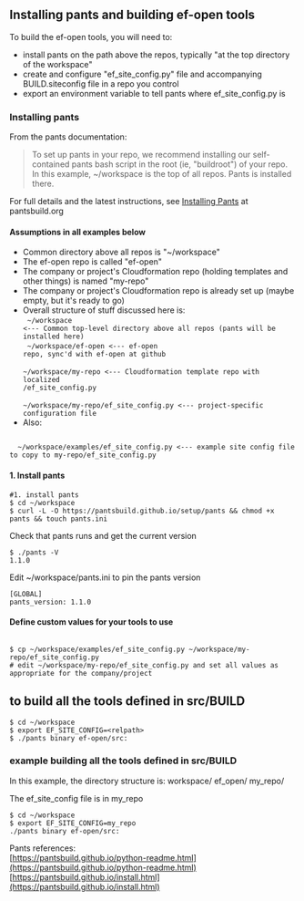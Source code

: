 ## Installing pants and building ef-open tools
To build the ef-open tools, you will need to:
 - install pants on the path above the repos, typically "at the top directory of the workspace"
 - create and configure "ef_site_config.py" file and accompanying BUILD.siteconfig file in a repo you control
 - export an environment variable to tell pants where ef_site_config.py is

### Installing pants
From the pants documentation:
> To set up pants in your repo, we recommend installing our self-contained pants bash script
> in the root (ie, "buildroot") of your repo. In this example, ~/workspace is the
top of all repos. Pants is installed there.

For full details and the latest instructions, see [Installing Pants](http://www.pantsbuild.org/install.html) at pantsbuild.org

#### Assumptions in all examples below
- Common directory above all repos is "~/workspace"
- The ef-open repo is called "ef-open"
- The company or project's Cloudformation repo (holding templates and other things) is named "my-repo"
- The company or project's Cloudformation repo is already set up (maybe empty, but it's ready to go)
- Overall structure of stuff discussed here is:<br>
<code>  ~/workspace <--- Common top-level directory above all repos (pants will be installed here)</code><br>
<code>  ~/workspace/ef-open <--- ef-open repo, sync'd with ef-open at github</code><br>
<code>  ~/workspace/my-repo <--- Cloudformation template repo with localized /ef_site_config.py</code><br>
<code>  ~/workspace/my-repo/ef_site_config.py <--- project-specific configuration file</code><br>
- Also:<br>
<code>
  ~/workspace/examples/ef_site_config.py <--- example site config file to copy to my-repo/ef_site_config.py
</code>

#### 1. Install pants

```
#1. install pants
$ cd ~/workspace
$ curl -L -O https://pantsbuild.github.io/setup/pants && chmod +x pants && touch pants.ini
```

Check that pants runs and get the current version
```
$ ./pants -V
1.1.0
```

Edit ~/workspace/pants.ini to pin the pants version
```
[GLOBAL]
pants_version: 1.1.0
```

#### Define custom values for your tools to use
```

$ cp ~/workspace/examples/ef_site_config.py ~/workspace/my-repo/ef_site_config.py
# edit ~/workspace/my-repo/ef_site_config.py and set all values as appropriate for the company/project

```




## to build all the tools defined in src/BUILD
```
$ cd ~/workspace
$ export EF_SITE_CONFIG=<relpath>
$ ./pants binary ef-open/src:
```
### example building all the tools defined in src/BUILD
In this example, the directory structure is:
  workspace/
    ef_open/
    my_repo/

The ef_site_config file is in my_repo
```
$ cd ~/workspace
$ export EF_SITE_CONFIG=my_repo
./pants binary ef-open/src:
```


Pants references:<br>
[https://pantsbuild.github.io/python-readme.html](https://pantsbuild.github.io/python-readme.html)<br>
[https://pantsbuild.github.io/install.html](https://pantsbuild.github.io/install.html)

